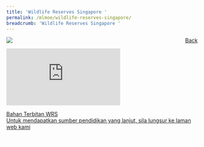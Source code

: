 ```yaml
---
title: 'Wildlife Reserves Singapore '
permalink: /mlmoe/wildlife-reserves-singapore/
breadcrumb: 'Wildlife Reserves Singapore '
---
```

<!-- Global site tag (gtag.js) - Google Ads: 726049306 -->
<script async src="https://www.googletagmanager.com/gtag/js?id=AW-726049306"></script>
<script>
  window.dataLayer = window.dataLayer || [];
  function gtag(){dataLayer.push(arguments);}
  gtag('js', new Date());

  gtag('config', 'AW-726049306');
</script>
<a href="/gallery/pameran- bahasa- melayu-malay-language-exhibitions-e/community-partners/" style="float:right;">Back</a>
 <img src="/images/WRS-ML.jpg"> <br/>
<div class="video-container">
  <iframe src="https://www.youtube.com/embed/YdN86Nhz2MY" frameborder="0" allow="accelerometer; autoplay; encrypted-media; gyroscope; picture-in-picture" allowfullscreen></iframe></div>

  <a href="/mlmoe/WRS Publication PDF_Revised.pdf">Bahan Terbitan WRS</a><br/>
<a href="https://www.wrs.com.sg/en/singapore-zoo/learning-with-us/mother-tongue-language-resources.html?cmp=sg|sz|mtl|edu|visit_website|e_poster||mothertonguelanguage|mtl&utm_campaign=edu&utm_medium=visit_website&utm_source=e_poster&utm_content=mtl" target="_blank"> Untuk mendapatkan sumber pendidikan yang lanjut, sila lungsur ke laman web kami </a> 

<div class="btntop"><a href="#top" style="text-decoration:none;"><span style="color:white"><b>Top</b></span></a></div>
